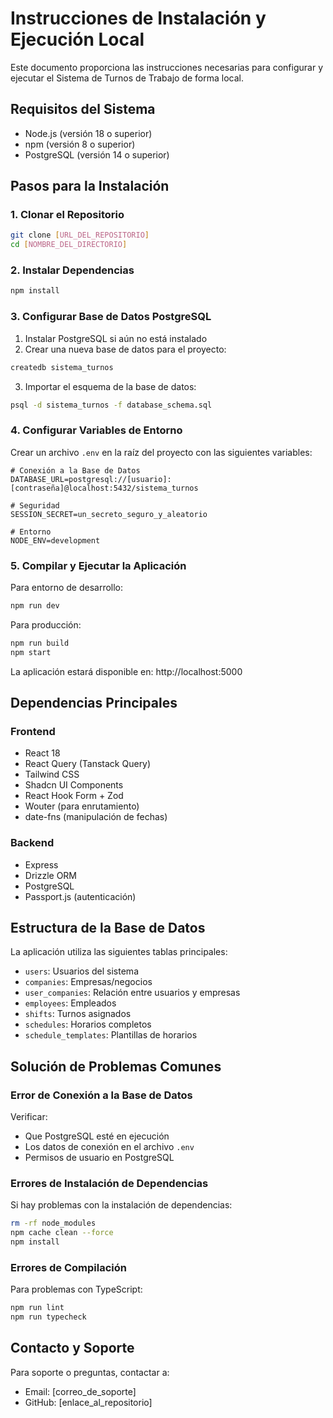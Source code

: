 # Instrucciones de Instalación y Ejecución Local

Este documento proporciona las instrucciones necesarias para configurar y ejecutar el Sistema de Turnos de Trabajo de forma local.

## Requisitos del Sistema

- Node.js (versión 18 o superior)
- npm (versión 8 o superior) 
- PostgreSQL (versión 14 o superior)

## Pasos para la Instalación

### 1. Clonar el Repositorio

```bash
git clone [URL_DEL_REPOSITORIO]
cd [NOMBRE_DEL_DIRECTORIO]
```

### 2. Instalar Dependencias

```bash
npm install
```

### 3. Configurar Base de Datos PostgreSQL

1. Instalar PostgreSQL si aún no está instalado
2. Crear una nueva base de datos para el proyecto:

```bash
createdb sistema_turnos
```

3. Importar el esquema de la base de datos:

```bash
psql -d sistema_turnos -f database_schema.sql
```

### 4. Configurar Variables de Entorno

Crear un archivo `.env` en la raíz del proyecto con las siguientes variables:

```
# Conexión a la Base de Datos
DATABASE_URL=postgresql://[usuario]:[contraseña]@localhost:5432/sistema_turnos

# Seguridad
SESSION_SECRET=un_secreto_seguro_y_aleatorio

# Entorno
NODE_ENV=development
```

### 5. Compilar y Ejecutar la Aplicación

Para entorno de desarrollo:

```bash
npm run dev
```

Para producción:

```bash
npm run build
npm start
```

La aplicación estará disponible en: http://localhost:5000

## Dependencias Principales

### Frontend
- React 18
- React Query (Tanstack Query)
- Tailwind CSS
- Shadcn UI Components
- React Hook Form + Zod
- Wouter (para enrutamiento)
- date-fns (manipulación de fechas)

### Backend
- Express
- Drizzle ORM
- PostgreSQL
- Passport.js (autenticación)

## Estructura de la Base de Datos

La aplicación utiliza las siguientes tablas principales:

- `users`: Usuarios del sistema
- `companies`: Empresas/negocios
- `user_companies`: Relación entre usuarios y empresas
- `employees`: Empleados
- `shifts`: Turnos asignados
- `schedules`: Horarios completos
- `schedule_templates`: Plantillas de horarios

## Solución de Problemas Comunes

### Error de Conexión a la Base de Datos

Verificar:
- Que PostgreSQL esté en ejecución
- Los datos de conexión en el archivo `.env`
- Permisos de usuario en PostgreSQL

### Errores de Instalación de Dependencias

Si hay problemas con la instalación de dependencias:

```bash
rm -rf node_modules
npm cache clean --force
npm install
```

### Errores de Compilación

Para problemas con TypeScript:

```bash
npm run lint
npm run typecheck
```

## Contacto y Soporte

Para soporte o preguntas, contactar a:
- Email: [correo_de_soporte]
- GitHub: [enlace_al_repositorio]